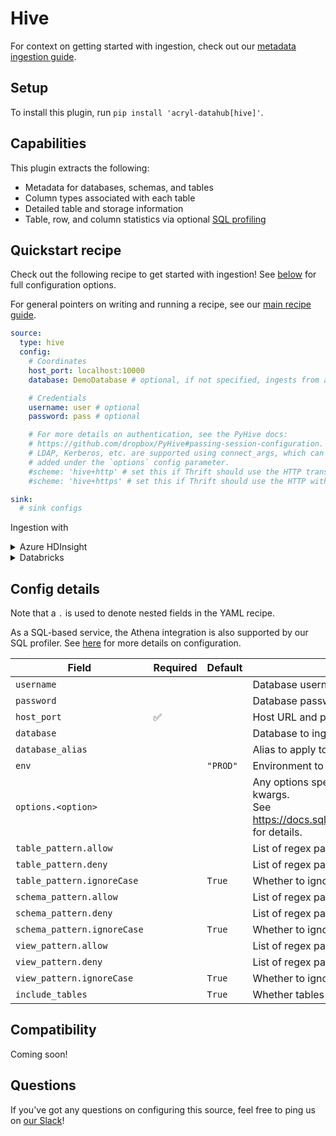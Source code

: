 # Hive

For context on getting started with ingestion, check out our [metadata ingestion guide](../README.md).

## Setup

To install this plugin, run `pip install 'acryl-datahub[hive]'`.

## Capabilities

This plugin extracts the following:

- Metadata for databases, schemas, and tables
- Column types associated with each table
- Detailed table and storage information
- Table, row, and column statistics via optional [SQL profiling](./sql_profiles.md)

## Quickstart recipe

Check out the following recipe to get started with ingestion! See [below](#config-details) for full configuration options.

For general pointers on writing and running a recipe, see our [main recipe guide](../README.md#recipes).

```yml
source:
  type: hive
  config:
    # Coordinates
    host_port: localhost:10000
    database: DemoDatabase # optional, if not specified, ingests from all databases

    # Credentials
    username: user # optional
    password: pass # optional

    # For more details on authentication, see the PyHive docs:
    # https://github.com/dropbox/PyHive#passing-session-configuration.
    # LDAP, Kerberos, etc. are supported using connect_args, which can be
    # added under the `options` config parameter.
    #scheme: 'hive+http' # set this if Thrift should use the HTTP transport
    #scheme: 'hive+https' # set this if Thrift should use the HTTP with SSL transport

sink:
  # sink configs
```

Ingestion with

<details>
  <summary>Azure HDInsight</summary>

```yml
# Connecting to Microsoft Azure HDInsight using TLS.
source:
  type: hive
  config:
    # Coordinates
    host_port: <cluster_name>.azurehdinsight.net:443

    # Credentials
    username: admin
    password: password

    # Options
    options:
      connect_args:
        http_path: "/hive2"
        auth: BASIC

sink:
  # sink configs
```

</details>

<details>
  <summary>Databricks </summary>

Ensure that databricks-dbapi is installed. If not, use ```pip install databricks-dbapi``` to install.

Use the ```http_path``` from your Databricks cluster in the following recipe. See [here](https://docs.databricks.com/integrations/bi/jdbc-odbc-bi.html#get-server-hostname-port-http-path-and-jdbc-url) for instructions to find ```http_path```.

```yml
source:
  type: hive
  config:
    host_port: <databricks workspace URL>:443
    username: token
    password: <api token>
    scheme: 'databricks+pyhive'

    options:
      connect_args:
        http_path: 'sql/protocolv1/o/xxxyyyzzzaaasa/1234-567890-hello123'

sink:
  # sink configs
```
</details>

## Config details

Note that a `.` is used to denote nested fields in the YAML recipe.

As a SQL-based service, the Athena integration is also supported by our SQL profiler. See [here](./sql_profiles.md) for more details on configuration.

| Field                       | Required | Default  | Description                                                                                                                                                                             |
| --------------------------- | -------- | -------- | --------------------------------------------------------------------------------------------------------------------------------------------------------------------------------------- |
| `username`                  |          |          | Database username.                                                                                                                                                                      |
| `password`                  |          |          | Database password.                                                                                                                                                                      |
| `host_port`                 | ✅       |          | Host URL and port to connect to.                                                                                                                                                        |
| `database`                  |          |          | Database to ingest.                                                                                                                                                                     |
| `database_alias`            |          |          | Alias to apply to database when ingesting.                                                                                                                                              |
| `env`                       |          | `"PROD"` | Environment to use in namespace when constructing URNs.                                                                                                                                 |
| `options.<option>`          |          |          | Any options specified here will be passed to SQLAlchemy's `create_engine` as kwargs.<br />See https://docs.sqlalchemy.org/en/14/core/engines.html#sqlalchemy.create_engine for details. |
| `table_pattern.allow`       |          |          | List of regex patterns for tables to include in ingestion.                                                                                                                              |
| `table_pattern.deny`        |          |          | List of regex patterns for tables to exclude from ingestion.                                                                                                                            |
| `table_pattern.ignoreCase`  |          | `True`   | Whether to ignore case sensitivity during pattern matching.                                                                                                                             |
| `schema_pattern.allow`      |          |          | List of regex patterns for schemas to include in ingestion.                                                                                                                             |
| `schema_pattern.deny`       |          |          | List of regex patterns for schemas to exclude from ingestion.                                                                                                                           |
| `schema_pattern.ignoreCase` |          | `True`   | Whether to ignore case sensitivity during pattern matching.                                                                                                                             |
| `view_pattern.allow`        |          |          | List of regex patterns for views to include in ingestion.                                                                                                                               |
| `view_pattern.deny`         |          |          | List of regex patterns for views to exclude from ingestion.                                                                                                                             |
| `view_pattern.ignoreCase`   |          | `True`   | Whether to ignore case sensitivity during pattern matching.                                                                                                                             |
| `include_tables`            |          | `True`   | Whether tables should be ingested.                                                                                                                                                      |

## Compatibility

Coming soon!

## Questions

If you've got any questions on configuring this source, feel free to ping us on [our Slack](https://slack.datahubproject.io/)!
